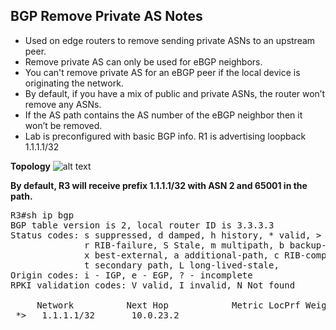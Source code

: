 ## BGP Remove Private AS Notes

- Used on edge routers to remove sending private ASNs to an upstream peer.
- Remove private AS can only be used for eBGP neighbors.
- You can't remove private AS for an eBGP peer if the local device is originating the network.
- By default, if you have a mix of public and private ASNs, the router won’t remove any ASNs.
- If the AS path contains the AS number of the eBGP neighbor then it won’t be removed.
- Lab is preconfigured with basic BGP info. R1 is advertising loopback 1.1.1.1/32

**Topology**
![alt text](https://github.com/jwrightazure/lab/blob/master/basic-bgp-remove-private-as/bgp-removeas-topo.PNG)

**By default, R3 will receive prefix 1.1.1.1/32 with ASN 2 and 65001 in the path.**
<pre lang="...">
R3#sh ip bgp
BGP table version is 2, local router ID is 3.3.3.3
Status codes: s suppressed, d damped, h history, * valid, > best, i - internal, 
              r RIB-failure, S Stale, m multipath, b backup-path, f RT-Filter, 
              x best-external, a additional-path, c RIB-compressed, 
              t secondary path, L long-lived-stale,
Origin codes: i - IGP, e - EGP, ? - incomplete
RPKI validation codes: V valid, I invalid, N Not found

     Network          Next Hop            Metric LocPrf Weight Path
 *>   1.1.1.1/32       10.0.23.2                              0 2 65001 i

 </pre>
